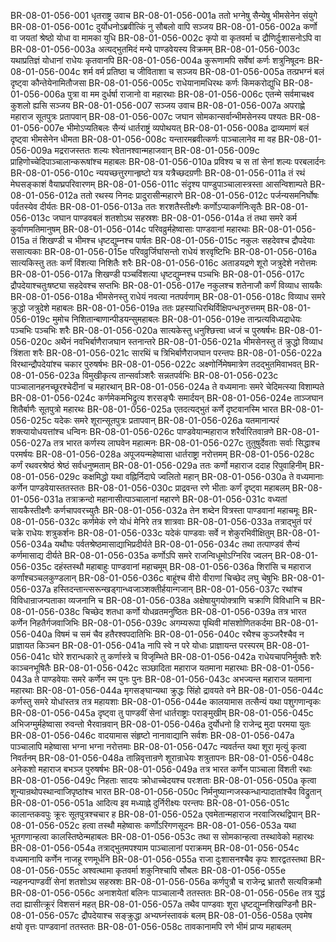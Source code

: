 BR-08-01-056-001  धृतराष्ट्र उवाच
BR-08-01-056-001a ततो भग्नेषु सैन्येषु भीमसेनेन संयुगे
BR-08-01-056-001c दुर्योधनोऽब्रवीत्किं नु सौबलो वापि सञ्जय
BR-08-01-056-002a कर्णो वा जयतां श्रेष्ठो योधा वा मामका युधि
BR-08-01-056-002c कृपो वा कृतवर्मा च द्रौणिर्दुःशासनोऽपि वा
BR-08-01-056-003a अत्यद्भुतमिदं मन्ये पाण्डवेयस्य विक्रमम्
BR-08-01-056-003c यथाप्रतिज्ञं योधानां राधेयः कृतवानपि
BR-08-01-056-004a कुरूणामपि सर्वेषां कर्णः शत्रुनिषूदनः
BR-08-01-056-004c शर्म वर्म प्रतिष्ठा च जीविताशा च सञ्जय
BR-08-01-056-005a तत्प्रभग्नं बलं दृष्ट्वा कौन्तेयेनामितौजसा
BR-08-01-056-005c राधेयानामधिरथः कर्णः किमकरोद्युधि
BR-08-01-056-006a पुत्रा वा मम दुर्धर्षा राजानो वा महारथाः
BR-08-01-056-006c एतन्मे सर्वमाचक्ष्व कुशलो ह्यसि सञ्जय
BR-08-01-056-007  सञ्जय उवाच
BR-08-01-056-007a अपराह्णे महाराज सूतपुत्रः प्रतापवान्
BR-08-01-056-007c जघान सोमकान्सर्वान्भीमसेनस्य पश्यतः
BR-08-01-056-007e भीमोऽप्यतिबलः सैन्यं धार्तराष्ट्रं व्यपोथयत्
BR-08-01-056-008a द्राव्यमाणं बलं दृष्ट्वा भीमसेनेन धीमता
BR-08-01-056-008c यन्तारमब्रवीत्कर्णः पाञ्चालानेव मा वह
BR-08-01-056-009a मद्रराजस्ततः शल्यः श्वेतानश्वान्महाजवान्
BR-08-01-056-009c प्राहिणोच्चेदिपाञ्चालान्करूषांश्च महाबलः
BR-08-01-056-010a प्रविश्य च स तां सेनां शल्यः परबलार्दनः
BR-08-01-056-010c न्ययच्छत्तुरगान्हृष्टो यत्र यत्रैच्छदग्रणीः
BR-08-01-056-011a तं रथं मेघसङ्काशं वैयाघ्रपरिवारणम्
BR-08-01-056-011c संदृश्य पाण्डुपाञ्चालास्त्रस्ता आसन्विशाम्पते
BR-08-01-056-012a ततो रथस्य निनदः प्रादुरासीन्महारणे
BR-08-01-056-012c पर्जन्यसमनिर्घोषः पर्वतस्येव दीर्यतः
BR-08-01-056-013a ततः शरशतैस्तीक्ष्णैः कर्णोऽप्याकर्णनिःसृतैः
BR-08-01-056-013c जघान पाण्डवबलं शतशोऽथ सहस्रशः
BR-08-01-056-014a तं तथा समरे कर्म कुर्वाणमतिमानुषम्
BR-08-01-056-014c परिवव्रुर्महेष्वासाः पाण्डवानां महारथाः
BR-08-01-056-015a तं शिखण्डी च भीमश्च धृष्टद्युम्नश्च पार्षतः
BR-08-01-056-015c नकुलः सहदेवश्च द्रौपदेयाः ससात्यकाः
BR-08-01-056-015e परिवव्रुर्जिघांसन्तो राधेयं शरवृष्टिभिः
BR-08-01-056-016a सात्यकिस्तु ततः कर्णं विंशत्या निशितैः शरैः
BR-08-01-056-016c अताडयद्रणे शूरो जत्रुदेशे नरोत्तमः
BR-08-01-056-017a शिखण्डी पञ्चविंशत्या धृष्टद्युम्नश्च पञ्चभिः
BR-08-01-056-017c द्रौपदेयाश्चतुःषष्ट्या सहदेवश्च सप्तभिः
BR-08-01-056-017e नकुलश्च शतेनाजौ कर्णं विव्याध सायकैः
BR-08-01-056-018a भीमसेनस्तु राधेयं नवत्या नतपर्वणाम्
BR-08-01-056-018c विव्याध समरे क्रुद्धो जत्रुदेशे महाबलः
BR-08-01-056-019a ततः प्रहस्याधिरथिर्विक्षिपन्धनुरुत्तमम्
BR-08-01-056-019c मुमोच निशितान्बाणान्पीडयन्सुमहाबलः
BR-08-01-056-019e तान्प्रत्यविध्यद्राधेयः पञ्चभिः पञ्चभिः शरैः
BR-08-01-056-020a सात्यकेस्तु धनुश्छित्त्वा ध्वजं च पुरुषर्षभः
BR-08-01-056-020c अथैनं नवभिर्बाणैराजघान स्तनान्तरे
BR-08-01-056-021a भीमसेनस्तु तं क्रुद्धो विव्याध त्रिंशता शरैः
BR-08-01-056-021c सारथिं च त्रिभिर्बाणैराजघान परन्तपः
BR-08-01-056-022a विरथान्द्रौपदेयांश्च चकार पुरुषर्षभः
BR-08-01-056-022c अक्ष्णोर्निमेषमात्रेण तदद्भुतमिवाभवत्
BR-08-01-056-023a विमुखीकृत्य तान्सर्वाञ्शरैः सन्नतपर्वभिः
BR-08-01-056-023c पाञ्चालानहनच्छूरश्चेदीनां च महारथान्
BR-08-01-056-024a ते वध्यमानाः समरे चेदिमत्स्या विशाम्पते
BR-08-01-056-024c कर्णमेकमभिद्रुत्य शरसङ्घैः समार्दयन्
BR-08-01-056-024e ताञ्जघान शितैर्बाणैः सूतपुत्रो महारथः
BR-08-01-056-025a एतदत्यद्भुतं कर्णे दृष्टवानस्मि भारत
BR-08-01-056-025c यदेकः समरे शूरान्सूतपुत्रः प्रतापवान्
BR-08-01-056-026a यतमानान्परं शक्त्यायोधयत्तांश्च धन्विनः
BR-08-01-056-026c पाण्डवेयान्महाराज शरैर्वारितवान्रणे
BR-08-01-056-027a तत्र भारत कर्णस्य लाघवेन महात्मनः
BR-08-01-056-027c तुतुषुर्देवताः सर्वाः सिद्धाश्च परमर्षयः
BR-08-01-056-028a अपूजयन्महेष्वासा धार्तराष्ट्रा नरोत्तमम्
BR-08-01-056-028c कर्णं रथवरश्रेष्ठं श्रेष्ठं सर्वधनुष्मताम्
BR-08-01-056-029a ततः कर्णो महाराज ददाह रिपुवाहिनीम्
BR-08-01-056-029c कक्षमिद्धो यथा वह्निर्निदाघे ज्वलितो महान्
BR-08-01-056-030a ते वध्यमानाः कर्णेन पाण्डवेयास्ततस्ततः
BR-08-01-056-030c प्राद्रवन्त रणे भीताः कर्णं दृष्ट्वा महाबलम्
BR-08-01-056-031a तत्राक्रन्दो महानासीत्पाञ्चालानां महारणे
BR-08-01-056-031c वध्यतां सायकैस्तीक्ष्णैः कर्णचापवरच्युतैः
BR-08-01-056-032a तेन शब्देन वित्रस्ता पाण्डवानां महाचमूः
BR-08-01-056-032c कर्णमेकं रणे योधं मेनिरे तत्र शात्रवाः
BR-08-01-056-033a तत्राद्भुतं परं चक्रे राधेयः शत्रुकर्शनः
BR-08-01-056-033c यदेकं पाण्डवाः सर्वे न शेकुरभिवीक्षितुम्
BR-08-01-056-034a यथौघः पर्वतश्रेष्ठमासाद्याभिप्रदीर्यते
BR-08-01-056-034c तथा तत्पाण्डवं सैन्यं कर्णमासाद्य दीर्यते
BR-08-01-056-035a कर्णोऽपि समरे राजन्विधूमोऽग्निरिव ज्वलन्
BR-08-01-056-035c दहंस्तस्थौ महाबाहुः पाण्डवानां महाचमूम्
BR-08-01-056-036a शिरांसि च महाराज कर्णांश्चञ्चलकुण्डलान्
BR-08-01-056-036c बाहूंश्च वीरो वीराणां चिच्छेद लघु चेषुभिः
BR-08-01-056-037a हस्तिदन्तान्त्सरून्खड्गान्ध्वजाञ्शक्तीर्हयान्गजान्
BR-08-01-056-037c रथांश्च विविधान्राजन्पताका व्यजनानि च
BR-08-01-056-038a अक्षेषायुगयोक्त्राणि चक्राणि विविधानि च
BR-08-01-056-038c चिच्छेद शतधा कर्णो योधव्रतमनुष्ठितः
BR-08-01-056-039a तत्र भारत कर्णेन निहतैर्गजवाजिभिः
BR-08-01-056-039c अगम्यरूपा पृथिवी मांसशोणितकर्दमा
BR-08-01-056-040a विषमं च समं चैव हतैरश्वपदातिभिः
BR-08-01-056-040c रथैश्च कुञ्जरैश्चैव न प्राज्ञायत किञ्चन
BR-08-01-056-041a नापि स्वे न परे योधाः प्राज्ञायन्त परस्परम्
BR-08-01-056-041c घोरे शरान्धकारे तु कर्णास्त्रे च विजृम्भिते
BR-08-01-056-042a राधेयचापनिर्मुक्तैः शरैः काञ्चनभूषितैः
BR-08-01-056-042c सञ्छादिता महाराज यतमाना महारथाः
BR-08-01-056-043a ते पाण्डवेयाः समरे कर्णेन स्म पुनः पुनः
BR-08-01-056-043c अभज्यन्त महाराज यतमाना महारथाः
BR-08-01-056-044a मृगसङ्घान्यथा क्रुद्धः सिंहो द्रावयते वने
BR-08-01-056-044c कर्णस्तु समरे योधांस्तत्र तत्र महायशाः
BR-08-01-056-044e कालयामास तत्सैन्यं यथा पशुगणान्वृकः
BR-08-01-056-045a दृष्ट्वा तु पाण्डवीं सेनां धार्तराष्ट्राः पराङ्मुखीम्
BR-08-01-056-045c अभिजग्मुर्महेष्वासा रुवन्तो भैरवान्रवान्
BR-08-01-056-046a दुर्योधनो हि राजेन्द्र मुदा परमया युतः
BR-08-01-056-046c वादयामास संहृष्टो नानावाद्यानि सर्वशः
BR-08-01-056-047a पाञ्चालापि महेष्वासा भग्ना भग्ना नरोत्तमाः
BR-08-01-056-047c न्यवर्तन्त यथा शूरा मृत्युं कृत्वा निवर्तनम्
BR-08-01-056-048a तान्निवृत्तान्रणे शूरान्राधेयः शत्रुतापनः
BR-08-01-056-048c अनेकशो महाराज बभञ्ज पुरुषर्षभः
BR-08-01-056-049a तत्र भारत कर्णेन पाञ्चाला विंशती रथाः
BR-08-01-056-049c निहताः सादयः क्रोधाच्चेदयश्च परःशताः
BR-08-01-056-050a कृत्वा शून्यान्रथोपस्थान्वाजिपृष्ठांश्च भारत
BR-08-01-056-050c निर्मनुष्यान्गजस्कन्धान्पादातांश्चैव विद्रुतान्
BR-08-01-056-051a आदित्य इव मध्याह्ने दुर्निरीक्ष्यः परन्तपः
BR-08-01-056-051c कालान्तकवपुः क्रूरः सूतपुत्रश्चचार ह
BR-08-01-056-052a एवमेतान्महाराज नरवाजिरथद्विपान्
BR-08-01-056-052c हत्वा तस्थौ महेष्वासः कर्णोऽरिगणसूदनः
BR-08-01-056-053a यथा भूतगणान्हत्वा कालस्तिष्ठेन्महाबलः
BR-08-01-056-053c तथा स सोमकान्हत्वा तस्थावेको महारथः
BR-08-01-056-054a तत्राद्भुतमपश्याम पाञ्चालानां पराक्रमम्
BR-08-01-056-054c वध्यमानापि कर्णेन नाजहू रणमूर्धनि
BR-08-01-056-055a राजा दुःशासनश्चैव कृपः शारद्वतस्तथा
BR-08-01-056-055c अश्वत्थामा कृतवर्मा शकुनिश्चापि सौबलः
BR-08-01-056-055e न्यहनन्पाण्डवीं सेनां शतशोऽथ सहस्रशः
BR-08-01-056-056a कर्णपुत्रौ च राजेन्द्र भ्रातरौ सत्यविक्रमौ
BR-08-01-056-056c अनाशयेतां बलिनः पाञ्चालान्वै ततस्ततः
BR-08-01-056-056e तत्र युद्धं तदा ह्यासीत्क्रूरं विशसनं महत्
BR-08-01-056-057a तथैव पाण्डवाः शूरा धृष्टद्युम्नशिखण्डिनौ
BR-08-01-056-057c द्रौपदेयाश्च सङ्क्रुद्धा अभ्यघ्नंस्तावकं बलम्
BR-08-01-056-058a एवमेष क्षयो वृत्तः पाण्डवानां ततस्ततः
BR-08-01-056-058c तावकानामपि रणे भीमं प्राप्य महाबलम्


